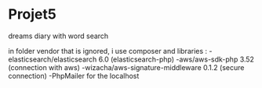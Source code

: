 # Projet5
dreams diary with word search


in folder vendor that is ignored, i use composer and libraries : 
  -elasticsearch/elasticsearch 6.0 (elasticsearch-php)
  -aws/aws-sdk-php 3.52 (connection with aws)
  -wizacha/aws-signature-middleware 0.1.2 (secure connection)
  -PhpMailer for the localhost
